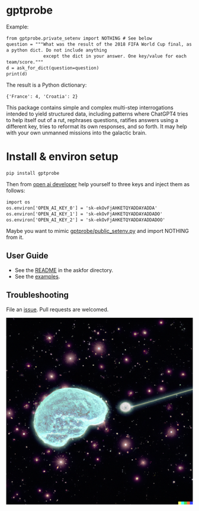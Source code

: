# gptprobe
Example:

    from gptprobe.private_setenv import NOTHING # See below
    question = """What was the result of the 2018 FIFA World Cup final, as a python dict. Do not include anything
                  except the dict in your answer. One key/value for each team/score."""
    d = ask_for_dict(question=question)
    print(d)

The result is a Python dictionary:

    {'France': 4, 'Croatia': 2}
   
This package contains simple and complex multi-step interrogations intended to yield structured data, including patterns where ChatGPT4 tries to 
help itself out of a rut, rephrases questions, ratifies answers using a different key, tries to reformat its own responses, and so forth. It may help with your own unmanned missions into the galactic brain. 

# Install & environ setup

    pip install gptprobe 
    
Then from [open ai developer](https://platform.openai.com/account/api-keys) help yourself to three keys and inject them as follows:

    import os 
    os.environ['OPEN_AI_KEY_0'] = 'sk-ekOvFjAHKETQYADDAYADDA'
    os.environ['OPEN_AI_KEY_1'] = 'sk-ekOvFjAHKETQYADDAYADDADO'
    os.environ['OPEN_AI_KEY_2'] = 'sk-ekOvFjAHKETQYADDAYADDADOO'

Maybe you want to mimic [gptprobe/public_setenv.py](https://github.com/microprediction/gptprobe/blob/main/gptprobe/public_setenv.py) and import NOTHING from it. 

## User Guide

- See the [README](https://github.com/microprediction/gptprobe/blob/main/gptprobe/askfor/README.md) in the askfor directory. 
- See the [examples](https://github.com/microprediction/gptprobe/tree/main/examples).
     
     
## Troubleshooting
File an [issue](https://github.com/microprediction/gptprobe/issues). Pull requests are welcomed. 
     
![](https://raw.githubusercontent.com/microprediction/gptprobe/main/docs/assets/images/probe.png)
     


    
